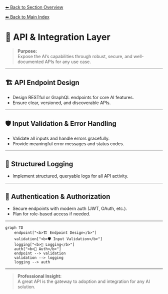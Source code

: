 [⬅ Back to Section Overview](README.md)

[⬅ Back to Main Index](../../INDEX.md)

# 🔌 API & Integration Layer

> **Purpose:**  
> Expose the AI’s capabilities through robust, secure, and well-documented APIs for any use case.

---

## 🏗️ API Endpoint Design

- Design RESTful or GraphQL endpoints for core AI features.
- Ensure clear, versioned, and discoverable APIs.

---

## 🛡️ Input Validation & Error Handling

- Validate all inputs and handle errors gracefully.
- Provide meaningful error messages and status codes.

---

## 📜 Structured Logging

- Implement structured, queryable logs for all API activity.

---

## 🔐 Authentication & Authorization

- Secure endpoints with modern auth (JWT, OAuth, etc.).
- Plan for role-based access if needed.

---

```mermaid
graph TD
    endpoint["<b>🏗️ Endpoint Design</b>"]
    validation["<b>🛡️ Input Validation</b>"]
    logging["<b>📜 Logging</b>"]
    auth["<b>🔐 Auth</b>"]
    endpoint --> validation
    validation --> logging
    logging --> auth
```

---

> **Professional Insight:**  
> A great API is the gateway to adoption and integration for any AI solution.